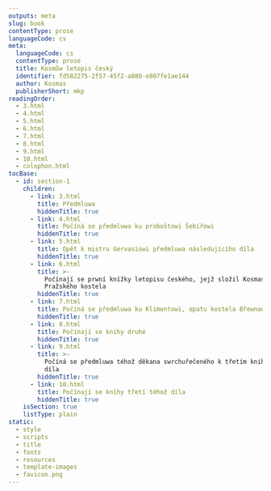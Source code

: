 ```yaml
---
outputs: meta
slug: book
contentType: prose
languageCode: cs
meta:
  languageCode: cs
  contentType: prose
  title: Kosmůw letopis český
  identifier: fd582275-2f57-45f2-a880-e807fe1ae144
  author: Kosmas
  publisherShort: mkp
readingOrder:
  - 3.html
  - 4.html
  - 5.html
  - 6.html
  - 7.html
  - 8.html
  - 9.html
  - 10.html
  - colophon.html
tocBase:
  - id: section-1
    children:
      - link: 3.html
        title: Předmluwa
        hiddenTitle: true
      - link: 4.html
        title: Počíná se předmluwa ku proboštowi Šebířowi
        hiddenTitle: true
      - link: 5.html
        title: Opět k mistru Gervasiowi předmluwa následujícího díla
        hiddenTitle: true
      - link: 6.html
        title: >-
          Počínají se prwní knížky letopisu českého, jejž složil Kosmas děkan
          Pražského kostela
        hiddenTitle: true
      - link: 7.html
        title: Počíná se předmluwa ku Klimentowi, opatu kostela Břewnowského
        hiddenTitle: true
      - link: 8.html
        title: Počínají se knihy druhé
        hiddenTitle: true
      - link: 9.html
        title: >-
          Počíná se předmluwa téhož děkana swrchuřečeného k třetím knihám téhož
          díla
        hiddenTitle: true
      - link: 10.html
        title: Počínají se knihy třetí téhož díla
        hiddenTitle: true
    isSection: true
    listType: plain
static:
  - style
  - scripts
  - title
  - fonts
  - resources
  - template-images
  - favicon.png
---
```

